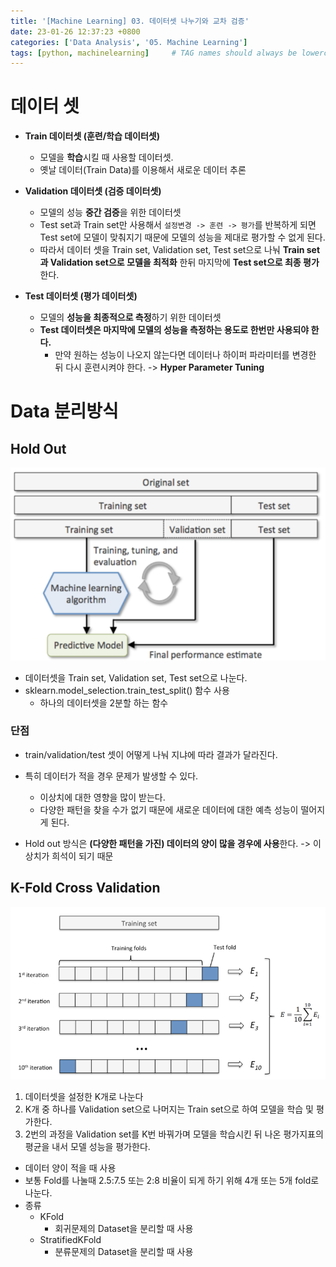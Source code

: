 ```yaml
---
title: '[Machine Learning] 03. 데이터셋 나누기와 교차 검증'
date: 23-01-26 12:37:23 +0800
categories: ['Data Analysis', '05. Machine Learning']
tags: [python, machinelearning]     # TAG names should always be lowercase
---
```


# 데이터 셋
- **Train 데이터셋 (훈련/학습 데이터셋)**
    - 모델을 **학습**시킬 때 사용할 데이터셋.
    - 옛날 데이터(Train Data)를 이용해서 새로운 데이터 추론

- **Validation 데이터셋 (검증 데이터셋)**
    - 모델의 성능 **중간 검증**을 위한 데이터셋
    - Test set과 Train set만 사용해서 `설정변경 -> 훈련 -> 평가`를 반복하게 되면 Test set에 모델이 맞춰지기 때문에 모델의 성능을 제대로 평가할 수 없게 된다.
    - 따라서 데이터 셋을 Train set, Validation set, Test set으로 나눠 **Train set과 Validation set으로 모델을 최적화** 한뒤 마지막에 **Test set으로 최종 평가**한다.

- **Test 데이터셋 (평가 데이터셋)**
    - 모델의 **성능을 최종적으로 측정**하기 위한 데이터셋
    - **Test 데이터셋은 마지막에 모델의 성능을 측정하는 용도로 한번만 사용되야 한다.**
        - 만약 원하는 성능이 나오지 않는다면 데이터나 하이퍼 파라미터를 변경한 뒤 다시 훈련시켜야 한다. -> **Hyper Parameter Tuning**

# Data 분리방식

## Hold Out

![holdout](../../../assets/img/playdata/05_machine_learning/03_01.png)

- 데이터셋을 Train set, Validation set, Test set으로 나눈다.
- sklearn.model_selection.train_test_split() 함수 사용
    - 하나의 데이터셋을 2분할 하는 함수



### 단점
- train/validation/test 셋이 어떻게 나눠 지냐에 따라 결과가 달라진다.

- 특히 데이터가 적을 경우 문제가 발생할 수 있다.
    - 이상치에 대한 영향을 많이 받는다.
    - 다양한 패턴을 찾을 수가 없기 때문에 새로운 데이터에 대한 예측 성능이 떨어지게 된다.
- Hold out 방식은 **(다양한 패턴을 가진) 데이터의 양이 많을 경우에 사용**한다. -> 이상치가 희석이 되기 때문

## K-Fold Cross Validation

![crossvalidation](../../../assets/img/playdata/05_machine_learning/03_02.png)

1. 데이터셋을 설정한 K개로 나눈다
2. K개 중 하나를 Validation set으로 나머지는 Train set으로 하여 모델을 학습 및 평가한다.
3. 2번의 과정을 Validation set를 K번 바꿔가며 모델을 학습시킨 뒤 나온 평가지표의 평균을 내서 모델 성능을 평가한다.

- 데이터 양이 적을 때 사용
- 보통 Fold를 나눌때 2.5:7.5 또는 2:8 비율이 되게 하기 위해 4개 또는 5개 fold로 나눈다.
- 종류
    - KFold
        - 회귀문제의 Dataset을 분리할 때 사용
    - StratifiedKFold
        - 분류문제의 Dataset을 분리할 때 사용